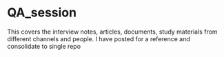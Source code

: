 # QA_session
This covers the interview notes, articles, documents, study materials from different channels and people. I have posted for a reference and consolidate to single repo 
